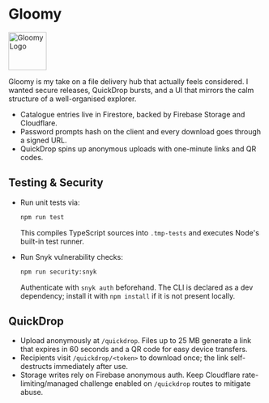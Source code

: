 # Gloomy

<img src="public/logo.png" alt="Gloomy Logo" width="75"/>

Gloomy is my take on a file delivery hub that actually feels considered. I wanted
secure releases, QuickDrop bursts, and a UI that mirrors the calm structure of a
well-organised explorer.

- Catalogue entries live in Firestore, backed by Firebase Storage and Cloudflare.
- Password prompts hash on the client and every download goes through a signed URL.
- QuickDrop spins up anonymous uploads with one-minute links and QR codes.

## Testing & Security

- Run unit tests via:

  ```bash
  npm run test
  ```

  This compiles TypeScript sources into `.tmp-tests` and executes Node's built-in test runner.

- Run Snyk vulnerability checks:

  ```bash
  npm run security:snyk
  ```

  Authenticate with `snyk auth` beforehand. The CLI is declared as a dev dependency; install it with `npm install` if it is not present locally.

## QuickDrop

- Upload anonymously at `/quickdrop`. Files up to 25 MB generate a link that expires in 60 seconds and a QR code for easy device transfers.
- Recipients visit `/quickdrop/<token>` to download once; the link self-destructs immediately after use.
- Storage writes rely on Firebase anonymous auth. Keep Cloudflare rate-limiting/managed challenge enabled on `/quickdrop` routes to mitigate abuse.
